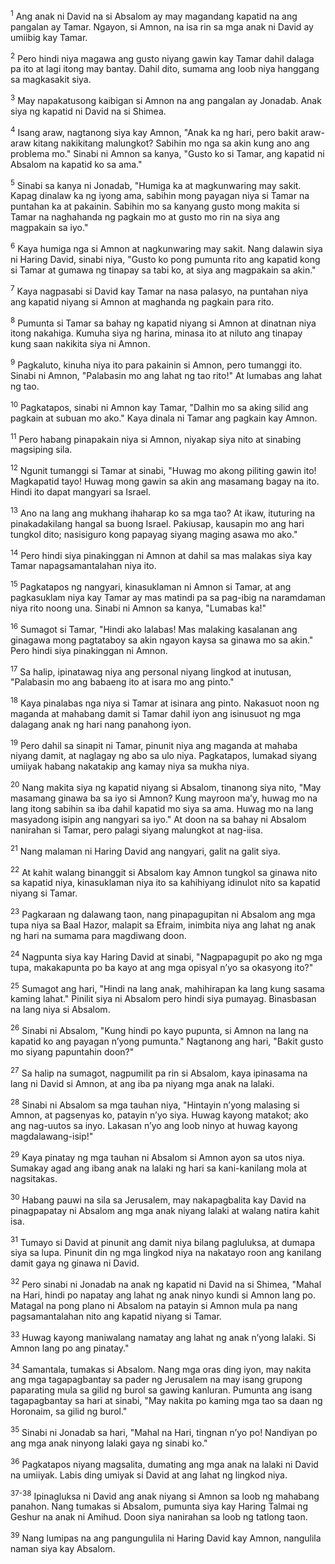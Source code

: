 <sup>1</sup>
Ang anak ni David na si Absalom ay may magandang kapatid na ang pangalan ay Tamar. Ngayon, si Amnon, na isa rin sa mga anak ni David ay umiibig kay Tamar. 

<sup>2</sup>
Pero hindi niya magawa ang gusto niyang gawin kay Tamar dahil dalaga pa ito at lagi itong may bantay. Dahil dito, sumama ang loob niya hanggang sa magkasakit siya. 

<sup>3</sup>
May napakatusong kaibigan si Amnon na ang pangalan ay Jonadab. Anak siya ng kapatid ni David na si Shimea. 

<sup>4</sup>
Isang araw, nagtanong siya kay Amnon, "Anak ka ng hari, pero bakit araw-araw kitang nakikitang malungkot? Sabihin mo nga sa akin kung ano ang problema mo." Sinabi ni Amnon sa kanya, "Gusto ko si Tamar, ang kapatid ni Absalom na kapatid ko sa ama." 

<sup>5</sup>
Sinabi sa kanya ni Jonadab, "Humiga ka at magkunwaring may sakit. Kapag dinalaw ka ng iyong ama, sabihin mong payagan niya si Tamar na puntahan ka at pakainin. Sabihin mo sa kanyang gusto mong makita si Tamar na naghahanda ng pagkain mo at gusto mo rin na siya ang magpakain sa iyo." 

<sup>6</sup>
Kaya humiga nga si Amnon at nagkunwaring may sakit. Nang dalawin siya ni Haring David, sinabi niya, "Gusto ko pong pumunta rito ang kapatid kong si Tamar at gumawa ng tinapay sa tabi ko, at siya ang magpakain sa akin." 

<sup>7</sup>
Kaya nagpasabi si David kay Tamar na nasa palasyo, na puntahan niya ang kapatid niyang si Amnon at maghanda ng pagkain para rito. 

<sup>8</sup>
Pumunta si Tamar sa bahay ng kapatid niyang si Amnon at dinatnan niya itong nakahiga. Kumuha siya ng harina, minasa ito at niluto ang tinapay kung saan nakikita siya ni Amnon. 

<sup>9</sup>
Pagkaluto, kinuha niya ito para pakainin si Amnon, pero tumanggi ito. Sinabi ni Amnon, "Palabasin mo ang lahat ng tao rito!" At lumabas ang lahat ng tao. 

<sup>10</sup>
Pagkatapos, sinabi ni Amnon kay Tamar, "Dalhin mo sa aking silid ang pagkain at subuan mo ako." Kaya dinala ni Tamar ang pagkain kay Amnon. 

<sup>11</sup>
Pero habang pinapakain niya si Amnon, niyakap siya nito at sinabing magsiping sila. 

<sup>12</sup>
Ngunit tumanggi si Tamar at sinabi, "Huwag mo akong piliting gawin ito! Magkapatid tayo! Huwag mong gawin sa akin ang masamang bagay na ito. Hindi ito dapat mangyari sa Israel. 

<sup>13</sup>
Ano na lang ang mukhang ihaharap ko sa mga tao? At ikaw, ituturing na pinakadakilang hangal sa buong Israel. Pakiusap, kausapin mo ang hari tungkol dito; nasisiguro kong papayag siyang maging asawa mo ako." 

<sup>14</sup>
Pero hindi siya pinakinggan ni Amnon at dahil sa mas malakas siya kay Tamar napagsamantalahan niya ito. 

<sup>15</sup>
Pagkatapos ng nangyari, kinasuklaman ni Amnon si Tamar, at ang pagkasuklam niya kay Tamar ay mas matindi pa sa pag-ibig na naramdaman niya rito noong una. Sinabi ni Amnon sa kanya, "Lumabas ka!" 

<sup>16</sup>
Sumagot si Tamar, "Hindi ako lalabas! Mas malaking kasalanan ang ginagawa mong pagtataboy sa akin ngayon kaysa sa ginawa mo sa akin." Pero hindi siya pinakinggan ni Amnon. 

<sup>17</sup>
Sa halip, ipinatawag niya ang personal niyang lingkod at inutusan, "Palabasin mo ang babaeng ito at isara mo ang pinto." 

<sup>18</sup>
Kaya pinalabas nga niya si Tamar at isinara ang pinto. Nakasuot noon ng maganda at mahabang damit si Tamar dahil iyon ang isinusuot ng mga dalagang anak ng hari nang panahong iyon. 

<sup>19</sup>
Pero dahil sa sinapit ni Tamar, pinunit niya ang maganda at mahaba niyang damit, at naglagay ng abo sa ulo niya. Pagkatapos, lumakad siyang umiiyak habang nakatakip ang kamay niya sa mukha niya. 

<sup>20</sup>
Nang makita siya ng kapatid niyang si Absalom, tinanong siya nito, "May masamang ginawa ba sa iyo si Amnon? Kung mayroon maʼy, huwag mo na lang itong sabihin sa iba dahil kapatid mo siya sa ama. Huwag mo na lang masyadong isipin ang nangyari sa iyo." At doon na sa bahay ni Absalom nanirahan si Tamar, pero palagi siyang malungkot at nag-iisa. 

<sup>21</sup>
Nang malaman ni Haring David ang nangyari, galit na galit siya. 

<sup>22</sup>
At kahit walang binanggit si Absalom kay Amnon tungkol sa ginawa nito sa kapatid niya, kinasuklaman niya ito sa kahihiyang idinulot nito sa kapatid niyang si Tamar.

<sup>23</sup>
Pagkaraan ng dalawang taon, nang pinapagupitan ni Absalom ang mga tupa niya sa Baal Hazor, malapit sa Efraim, inimbita niya ang lahat ng anak ng hari na sumama para magdiwang doon. 

<sup>24</sup>
Nagpunta siya kay Haring David at sinabi, "Nagpapagupit po ako ng mga tupa, makakapunta po ba kayo at ang mga opisyal nʼyo sa okasyong ito?" 

<sup>25</sup>
Sumagot ang hari, "Hindi na lang anak, mahihirapan ka lang kung sasama kaming lahat." Pinilit siya ni Absalom pero hindi siya pumayag. Binasbasan na lang niya si Absalom. 

<sup>26</sup>
Sinabi ni Absalom, "Kung hindi po kayo pupunta, si Amnon na lang na kapatid ko ang payagan nʼyong pumunta." Nagtanong ang hari, "Bakit gusto mo siyang papuntahin doon?" 

<sup>27</sup>
Sa halip na sumagot, nagpumilit pa rin si Absalom, kaya ipinasama na lang ni David si Amnon, at ang iba pa niyang mga anak na lalaki. 

<sup>28</sup>
Sinabi ni Absalom sa mga tauhan niya, "Hintayin nʼyong malasing si Amnon, at pagsenyas ko, patayin nʼyo siya. Huwag kayong matakot; ako ang nag-uutos sa inyo. Lakasan nʼyo ang loob ninyo at huwag kayong magdalawang-isip!" 

<sup>29</sup>
Kaya pinatay ng mga tauhan ni Absalom si Amnon ayon sa utos niya. Sumakay agad ang ibang anak na lalaki ng hari sa kani-kanilang mola at nagsitakas. 

<sup>30</sup>
Habang pauwi na sila sa Jerusalem, may nakapagbalita kay David na pinagpapatay ni Absalom ang mga anak niyang lalaki at walang natira kahit isa. 

<sup>31</sup>
Tumayo si David at pinunit ang damit niya bilang pagluluksa, at dumapa siya sa lupa. Pinunit din ng mga lingkod niya na nakatayo roon ang kanilang damit gaya ng ginawa ni David. 

<sup>32</sup>
Pero sinabi ni Jonadab na anak ng kapatid ni David na si Shimea, "Mahal na Hari, hindi po napatay ang lahat ng anak ninyo kundi si Amnon lang po. Matagal na pong plano ni Absalom na patayin si Amnon mula pa nang pagsamantalahan nito ang kapatid niyang si Tamar. 

<sup>33</sup>
Huwag kayong maniwalang namatay ang lahat ng anak nʼyong lalaki. Si Amnon lang po ang pinatay." 

<sup>34</sup>
Samantala, tumakas si Absalom. Nang mga oras ding iyon, may nakita ang mga tagapagbantay sa pader ng Jerusalem na may isang grupong paparating mula sa gilid ng burol sa gawing kanluran. Pumunta ang isang tagapagbantay sa hari at sinabi, "May nakita po kaming mga tao sa daan ng Horonaim, sa gilid ng burol." 

<sup>35</sup>
Sinabi ni Jonadab sa hari, "Mahal na Hari, tingnan nʼyo po! Nandiyan po ang mga anak ninyong lalaki gaya ng sinabi ko." 

<sup>36</sup>
Pagkatapos niyang magsalita, dumating ang mga anak na lalaki ni David na umiiyak. Labis ding umiyak si David at ang lahat ng lingkod niya.

<sup>37-38</sup>
Ipinagluksa ni David ang anak niyang si Amnon sa loob ng mahabang panahon. Nang tumakas si Absalom, pumunta siya kay Haring Talmai ng Geshur na anak ni Amihud. Doon siya nanirahan sa loob ng tatlong taon. 

<sup>39</sup>
Nang lumipas na ang pangungulila ni Haring David kay Amnon, nangulila naman siya kay Absalom.